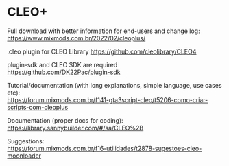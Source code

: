 # CLEO+
Full download with better information for end-users and change log:  
https://www.mixmods.com.br/2022/02/cleoplus/

.cleo plugin for CLEO Library
https://github.com/cleolibrary/CLEO4  

plugin-sdk and CLEO SDK are required  
https://github.com/DK22Pac/plugin-sdk

Tutorial/documentation (with long explanations, simple language, use cases etc):  
https://forum.mixmods.com.br/f141-gta3script-cleo/t5206-como-criar-scripts-com-cleoplus

Documentation (proper docs for coding):  
https://library.sannybuilder.com/#/sa/CLEO%2B

Suggestions:  
https://forum.mixmods.com.br/f16-utilidades/t2878-sugestoes-cleo-moonloader
